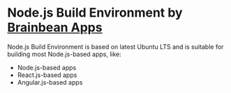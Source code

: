 # Node.js Build Environment by [Brainbean Apps](https://brainbeanapps.com)

Node.js Build Environment is based on latest Ubuntu LTS and is suitable for building most Node.js-based apps, like:

* Node.js-based apps
* React.js-based apps
* Angular.js-based apps
